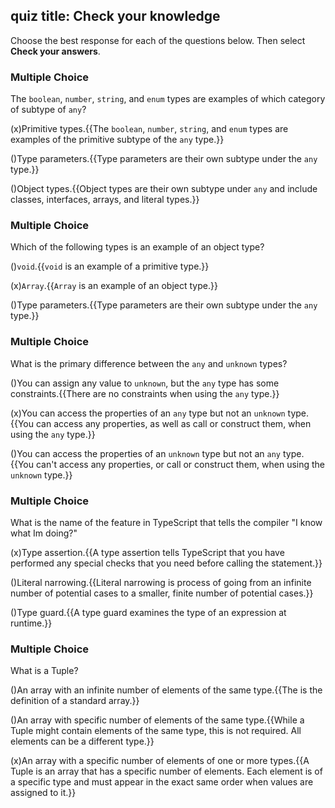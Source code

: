 ## quiz title: Check your knowledge
Choose the best response for each of the questions below. Then select **Check your answers**.

### Multiple Choice
The `boolean`, `number`, `string`, and `enum` types are examples of which category of subtype of `any`?

(x)Primitive types.{{The `boolean`, `number`, `string`, and `enum` types are examples of the primitive subtype of the `any` type.}}

()Type parameters.{{Type parameters are their own subtype under the `any` type.}}

()Object types.{{Object types are their own subtype under `any` and include classes, interfaces, arrays, and literal types.}}

### Multiple Choice
Which of the following types is an example of an object type?

()`void`.{{`void` is an example of a primitive type.}}

(x)`Array`.{{`Array` is an example of an object type.}}

()Type parameters.{{Type parameters are their own subtype under the `any` type.}}

### Multiple Choice
What is the primary difference between the `any` and `unknown` types?

()You can assign any value to `unknown`, but the `any` type has some constraints.{{There are no constraints when using the `any` type.}}

(x)You can access the properties of an `any` type but not an `unknown` type.{{You can access any properties, as well as call or construct them, when using the `any` type.}}

()You can access the properties of an `unknown` type but not an `any` type.{{You can't access any properties, or call or construct them, when using the `unknown` type.}}

### Multiple Choice
What is the name of the feature in TypeScript that tells the compiler "I know what Im doing?"

(x)Type assertion.{{A type assertion tells TypeScript that you have performed any special checks that you need before calling the statement.}}

()Literal narrowing.{{Literal narrowing is process of going from an infinite number of potential cases to a smaller, finite number of potential cases.}}

()Type guard.{{A type guard examines the type of an expression at runtime.}}

### Multiple Choice
What is a Tuple?

()An array with an infinite number of elements of the same type.{{The is the definition of a standard array.}}

()An array with specific number of elements of the same type.{{While a Tuple might contain elements of the same type, this is not required. All elements can be a different type.}}

(x)An array with a specific number of elements of one or more types.{{A Tuple is an array that has a specific number of elements. Each element is of a specific type and must appear in the exact same order when values are assigned to it.}}
